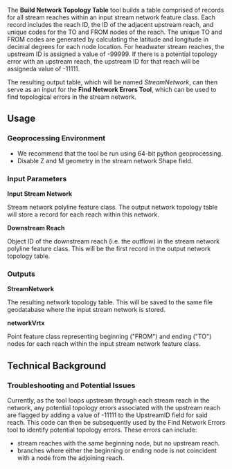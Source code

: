 The **Build Network Topology Table** tool builds a table comprised of records for all stream reaches within an input stream network feature class. Each record includes the reach ID, the ID of the adjacent upstream reach, and unique codes for the TO and FROM nodes of the reach. The unique TO and FROM codes are generated by calculating the latitude and longitude in decimal degrees for each node location. For headwater stream reaches, the upstream ID is assigned a value of -99999. If there is a potential
topology error with an upstream reach, the upstream ID for that reach will be assigneda value of -11111.

The resulting output table, which will be named *StreamNetwork*, can then serve as an input for the **Find Network Errors Tool**, which can be used to find topological errors in the stream network.

## Usage

### Geoprocessing Environment
* We recommend that the tool be run using 64-bit python geoprocessing.
* Disable Z and M geometry in the stream network Shape field.

### Input Parameters
**Input Stream Network**

Stream network polyline feature class. The output network topology table will store a record for each reach within this network.

**Downstream Reach**

Object ID of the downstream reach (i.e. the outflow) in the stream network polyline feature class. This will be the first record in the output network topology table.

### Outputs
**StreamNetwork**

The resulting network topology table.  This will be saved to the same file geodatabase where the input stream network is stored.

**networkVrtx**

Point feature class representing beginning ("FROM") and ending ("TO") nodes for each reach within the input stream network feature class.

## Technical Background
### Troubleshooting and Potential Issues
Currently, as the tool loops upstream through each stream reach in the network, any potential topology errors associated with the upstream reach are flagged by adding a value of -11111 to the UpstreamID field for said reach. This code can then be subsequently used by the Find Network Errors tool to identify potential topology errors. These errors can include:

* stream reaches with the same beginning node, but no upstream reach.
* branches where either the beginning or ending node is not coincident with a node from the adjoining reach.